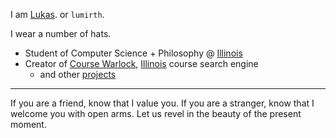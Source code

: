 I am [Lukas](/info). or `lumirth`.

I wear a number of hats.

- Student of Computer Science + Philosophy @ [Illinois](https://cs.illinois.edu)
- Creator of [Course Warlock](https://warlock.mirth.cc), [Illinois](https://illinois.edu) course search engine
  - and other [projects](/projects)

---

<!-- 
If you are a friend, know that I value you. If you are a stranger, know that I welcome you with open arms. The distinction between the two is like a drawing in the sand, erased by the tides of time. Come, let us walk together. It is a beautiful ~~bitch~~ beach of a universe. -->

If you are a friend, know that I value you. If you are a stranger, know that I welcome you with open arms. Let us revel in the beauty of the present moment.